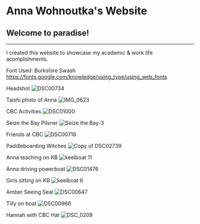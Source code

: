 # Anna Wohnoutka's Website
## Welcome to paradise!

***
I created this website to showcase my academic & work life acomplishments.

Font Used: Burkshire Swash
https://fonts.google.com/knowledge/using_type/using_web_fonts

Headshot
![DSC00734](https://user-images.githubusercontent.com/95939657/145753004-09c407e1-9317-4509-bcdd-6c2527b13b5d.jpg)

Taishi photo of Anna
![IMG_0623](https://user-images.githubusercontent.com/95939657/145754503-e9c5ba95-0766-46ea-bc63-f35872d069f6.JPG)

CBC Activities
![DSC01000](https://user-images.githubusercontent.com/95939657/145753626-17ce940f-a47a-40c2-a413-6c82f144a7c7.jpg)

Seize the Bay Pilsner
![Seize the Bay-3](https://user-images.githubusercontent.com/95939657/145753662-c01ace67-1d26-4934-9ab2-e9143142db8b.jpg)

Friends at CBC
![DSC00716](https://user-images.githubusercontent.com/95939657/145753723-daf8428b-701f-473e-a518-7b29a30f1643.jpg)

Paddleboarding Witches
![Copy of DSC02739](https://user-images.githubusercontent.com/95939657/145753783-90c8b889-4adc-4429-879e-289f7f95a697.jpg)

Anna teaching on KB
![keelboat 11](https://user-images.githubusercontent.com/95939657/145753894-e4fb3bf5-ec8c-49fc-90aa-5ef8d532b912.jpeg)

Anna driving powerboat
![DSC01476](https://user-images.githubusercontent.com/95939657/145753950-da1d03a8-5feb-4fce-b08a-235631cbf9cd.jpg)

Girls sitting on KB
![keelboat 6](https://user-images.githubusercontent.com/95939657/145754084-8aea844d-9639-4d3b-8398-385021060a36.jpg)

Amber Seeing Seal
![DSC00647](https://user-images.githubusercontent.com/95939657/145754162-e149dc80-7a14-4753-9d37-b7da4698b178.jpg)

Tilly on boat
![DSC00966](https://user-images.githubusercontent.com/95939657/145754467-06523404-14fe-468e-afb3-c867895e21ad.jpg)

Hannah with CBC Hat
![DSC_0209](https://user-images.githubusercontent.com/95939657/145755029-316dbe11-3b97-430d-b532-dce0946ef687.jpeg)

